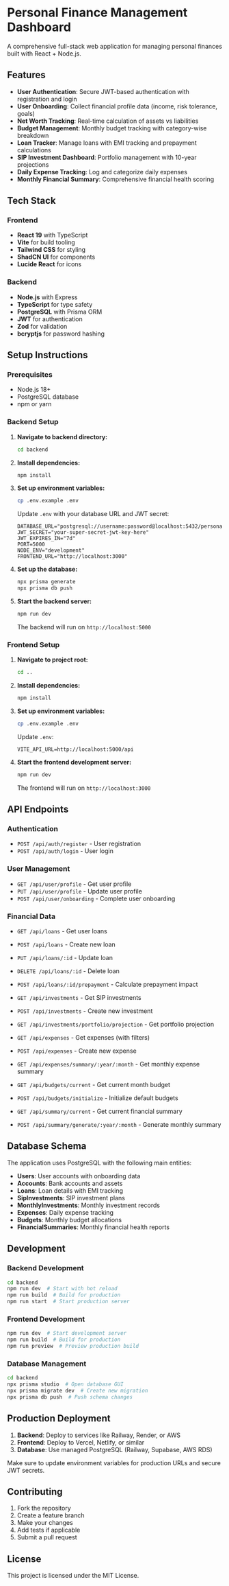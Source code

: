 # Personal Finance Management Dashboard

A comprehensive full-stack web application for managing personal finances built with React + Node.js.

## Features

- **User Authentication**: Secure JWT-based authentication with registration and login
- **User Onboarding**: Collect financial profile data (income, risk tolerance, goals)
- **Net Worth Tracking**: Real-time calculation of assets vs liabilities
- **Budget Management**: Monthly budget tracking with category-wise breakdown
- **Loan Tracker**: Manage loans with EMI tracking and prepayment calculations
- **SIP Investment Dashboard**: Portfolio management with 10-year projections
- **Daily Expense Tracking**: Log and categorize daily expenses
- **Monthly Financial Summary**: Comprehensive financial health scoring

## Tech Stack

### Frontend
- **React 19** with TypeScript
- **Vite** for build tooling
- **Tailwind CSS** for styling
- **ShadCN UI** for components
- **Lucide React** for icons

### Backend
- **Node.js** with Express
- **TypeScript** for type safety
- **PostgreSQL** with Prisma ORM
- **JWT** for authentication
- **Zod** for validation
- **bcryptjs** for password hashing

## Setup Instructions

### Prerequisites
- Node.js 18+ 
- PostgreSQL database
- npm or yarn

### Backend Setup

1. **Navigate to backend directory:**
   ```bash
   cd backend
   ```

2. **Install dependencies:**
   ```bash
   npm install
   ```

3. **Set up environment variables:**
   ```bash
   cp .env.example .env
   ```
   
   Update `.env` with your database URL and JWT secret:
   ```env
   DATABASE_URL="postgresql://username:password@localhost:5432/personal_finance_db"
   JWT_SECRET="your-super-secret-jwt-key-here"
   JWT_EXPIRES_IN="7d"
   PORT=5000
   NODE_ENV="development"
   FRONTEND_URL="http://localhost:3000"
   ```

4. **Set up the database:**
   ```bash
   npx prisma generate
   npx prisma db push
   ```

5. **Start the backend server:**
   ```bash
   npm run dev
   ```

   The backend will run on `http://localhost:5000`

### Frontend Setup

1. **Navigate to project root:**
   ```bash
   cd ..
   ```

2. **Install dependencies:**
   ```bash
   npm install
   ```

3. **Set up environment variables:**
   ```bash
   cp .env.example .env
   ```
   
   Update `.env`:
   ```env
   VITE_API_URL=http://localhost:5000/api
   ```

4. **Start the frontend development server:**
   ```bash
   npm run dev
   ```

   The frontend will run on `http://localhost:3000`

## API Endpoints

### Authentication
- `POST /api/auth/register` - User registration
- `POST /api/auth/login` - User login

### User Management
- `GET /api/user/profile` - Get user profile
- `PUT /api/user/profile` - Update user profile
- `POST /api/user/onboarding` - Complete user onboarding

### Financial Data
- `GET /api/loans` - Get user loans
- `POST /api/loans` - Create new loan
- `PUT /api/loans/:id` - Update loan
- `DELETE /api/loans/:id` - Delete loan
- `POST /api/loans/:id/prepayment` - Calculate prepayment impact

- `GET /api/investments` - Get SIP investments
- `POST /api/investments` - Create new investment
- `GET /api/investments/portfolio/projection` - Get portfolio projection

- `GET /api/expenses` - Get expenses (with filters)
- `POST /api/expenses` - Create new expense
- `GET /api/expenses/summary/:year/:month` - Get monthly expense summary

- `GET /api/budgets/current` - Get current month budget
- `POST /api/budgets/initialize` - Initialize default budgets

- `GET /api/summary/current` - Get current financial summary
- `POST /api/summary/generate/:year/:month` - Generate monthly summary

## Database Schema

The application uses PostgreSQL with the following main entities:

- **Users**: User accounts with onboarding data
- **Accounts**: Bank accounts and assets
- **Loans**: Loan details with EMI tracking
- **SipInvestments**: SIP investment plans
- **MonthlyInvestments**: Monthly investment records
- **Expenses**: Daily expense tracking
- **Budgets**: Monthly budget allocations
- **FinancialSummaries**: Monthly financial health reports

## Development

### Backend Development
```bash
cd backend
npm run dev  # Start with hot reload
npm run build  # Build for production
npm run start  # Start production server
```

### Frontend Development
```bash
npm run dev  # Start development server
npm run build  # Build for production
npm run preview  # Preview production build
```

### Database Management
```bash
cd backend
npx prisma studio  # Open database GUI
npx prisma migrate dev  # Create new migration
npx prisma db push  # Push schema changes
```

## Production Deployment

1. **Backend**: Deploy to services like Railway, Render, or AWS
2. **Frontend**: Deploy to Vercel, Netlify, or similar
3. **Database**: Use managed PostgreSQL (Railway, Supabase, AWS RDS)

Make sure to update environment variables for production URLs and secure JWT secrets.

## Contributing

1. Fork the repository
2. Create a feature branch
3. Make your changes
4. Add tests if applicable
5. Submit a pull request

## License

This project is licensed under the MIT License.